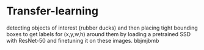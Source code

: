 # Transfer-learning
detecting objects of interest (rubber ducks) and then placing tight bounding boxes to get labels for (x,y,w,h) around them by loading a pretrained SSD with ResNet-50 and finetuning it on these images.
bbjmjbmb
